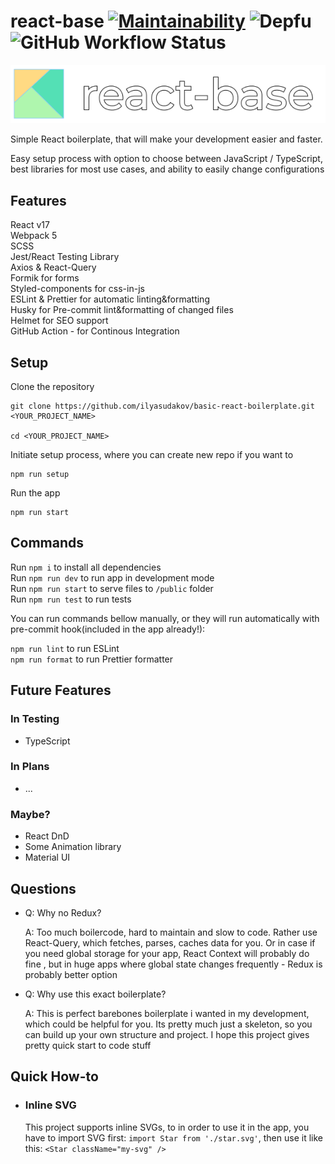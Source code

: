 # react-base [![Maintainability](https://api.codeclimate.com/v1/badges/189ab4185c34a62912ad/maintainability)](https://codeclimate.com/github/ilyasudakov/react-base/maintainability) ![Depfu](https://img.shields.io/depfu/ilyasudakov/react-base) ![GitHub Workflow Status](https://img.shields.io/github/workflow/status/ilyasudakov/react-base/CI)

![logo](public/assets/logo.png)

Simple React boilerplate, that will make your development easier and faster.

Easy setup process with option to choose between JavaScript / TypeScript, best libraries for most use cases, and ability to easily change configurations

## Features

React v17<br>
Webpack 5<br>
SCSS<br>
Jest/React Testing Library<br>
Axios & React-Query<br>
Formik for forms<br>
Styled-components for css-in-js<br>
ESLint & Prettier for automatic linting&formatting<br>
Husky for Pre-commit lint&formatting of changed files<br>
Helmet for SEO support<br>
GitHub Action - for Continous Integration<br>

## Setup

Clone the repository

```
git clone https://github.com/ilyasudakov/basic-react-boilerplate.git <YOUR_PROJECT_NAME>

cd <YOUR_PROJECT_NAME>
```

Initiate setup process, where you can create new repo if you want to

```
npm run setup
```

Run the app

```
npm run start
```

## Commands

Run `npm i` to install all dependencies<br>
Run `npm run dev` to run app in development mode<br>
Run `npm run start` to serve files to `/public` folder<br>
Run `npm run test` to run tests<br>

You can run commands bellow manually, or they will run automatically with pre-commit hook(included in the app already!):

`npm run lint` to run ESLint<br>
`npm run format` to run Prettier formatter<br>

## Future Features

### In Testing

- TypeScript

### In Plans

- ...

### Maybe?

- React DnD
- Some Animation library
- Material UI

## Questions

- Q: Why no Redux?

  A: Too much boilercode, hard to maintain and slow to code. Rather use React-Query, which fetches, parses, caches data for you. Or in case if you need global storage for your app, React Context will probably do fine , but in huge apps where global state changes frequently - Redux is probably better option

- Q: Why use this exact boilerplate?

  A: This is perfect barebones boilerplate i wanted in my development, which could be helpful for you. Its pretty much just a skeleton, so you can build up your own structure and project. I hope this project gives pretty quick start to code stuff

## Quick How-to

- ### Inline SVG
  This project supports inline SVGs, to in order to use it in the app, you have to import SVG first: `import Star from './star.svg'`, then use it like this: `<Star className="my-svg" />`
